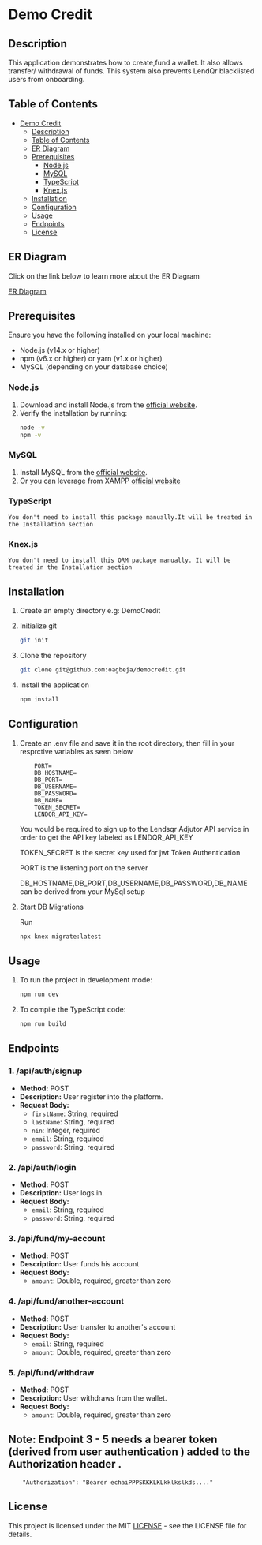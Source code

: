 # Demo Credit

## Description

This application demonstrates how to create,fund a wallet. It also allows transfer/ withdrawal of funds. This system also prevents LendQr blacklisted users from onboarding.

## Table of Contents

- [Demo Credit](#demo-credit)
  - [Description](#description)
  - [Table of Contents](#table-of-contents)
  - [ER Diagram](#er-diagram)
  - [Prerequisites](#prerequisites)
    - [Node.js](#nodejs)
    - [MySQL](#mysql)
    - [TypeScript](#typescript)
    - [Knex.js](#knexjs)
  - [Installation](#installation)
  - [Configuration](#configuration)
  - [Usage](#usage)
  - [Endpoints](#endpoints)
  - [License](#license)

## ER Diagram

Click on the link below to learn more about the ER Diagram

[ER Diagram](https://dbdesigner.page.link/DChBiuTkayk3PpdL7)

## Prerequisites

Ensure you have the following installed on your local machine:

- Node.js (v14.x or higher)
- npm (v6.x or higher) or yarn (v1.x or higher)
- MySQL (depending on your database choice)

### Node.js

1. Download and install Node.js from the [official website](https://nodejs.org/).
2. Verify the installation by running:
   ```sh
   node -v
   npm -v
   ```

### MySQL

1. Install MySQL from the [official website](https://dev.mysql.com/doc/mysql-installation-excerpt/5.7/en/).
2. Or you can leverage from XAMPP [official website](https://www.apachefriends.org/download.html)

### TypeScript

    You don't need to install this package manually.It will be treated in the Installation section

### Knex.js

    You don't need to install this ORM package manually. It will be treated in the Installation section

## Installation

1. Create an empty directory e.g: DemoCredit
2. Initialize git

   ```sh
   git init
   ```

3. Clone the repository
   ```sh
   git clone git@github.com:oagbeja/democredit.git
   ```
4. Install the application

   ```sh
   npm install
   ```

## Configuration

1.  Create an .env file and save it in the root directory, then fill in your resprctive variables as seen below

            PORT=
            DB_HOSTNAME=
            DB_PORT=
            DB_USERNAME=
            DB_PASSWORD=
            DB_NAME=
            TOKEN_SECRET=
            LENDQR_API_KEY=

    You would be required to sign up to the Lendsqr Adjutor API service in order to get the API key labeled as LENDQR_API_KEY

    TOKEN_SECRET is the secret key used for jwt Token Authentication

    PORT is the listening port on the server

    DB_HOSTNAME,DB_PORT,DB_USERNAME,DB_PASSWORD,DB_NAME can be derived from your MySql setup

2.  Start DB Migrations

    Run

    ```sh
    npx knex migrate:latest

    ```

## Usage

1.  To run the project in development mode:

    ```sh
    npm run dev

    ```

2.  To compile the TypeScript code:

    ```sh
    npm run build

    ```

## Endpoints

### 1. /api/auth/signup

- **Method:** POST
- **Description:** User register into the platform.
- **Request Body:**
  - `firstName`: String, required
  - `lastName`: String, required
  - `nin`: Integer, required
  - `email`: String, required
  - `password`: String, required

### 2. /api/auth/login

- **Method:** POST
- **Description:** User logs in.
- **Request Body:**
  - `email`: String, required
  - `password`: String, required

### 3. /api/fund/my-account

- **Method:** POST
- **Description:** User funds his account
- **Request Body:**
  - `amount`: Double, required, greater than zero

### 4. /api/fund/another-account

- **Method:** POST
- **Description:** User transfer to another's account
- **Request Body:**
  - `email`: String, required
  - `amount`: Double, required, greater than zero

### 5. /api/fund/withdraw

- **Method:** POST
- **Description:** User withdraws from the wallet.
- **Request Body:**
  - `amount`: Double, required, greater than zero

## Note: Endpoint 3 - 5 needs a bearer token (derived from user authentication ) added to the Authorization header .

        "Authorization": "Bearer echaiPPPSKKKLKLkklkslkds...."

## License

This project is licensed under the MIT [LICENSE](./LICENSE) - see the LICENSE file for details.

